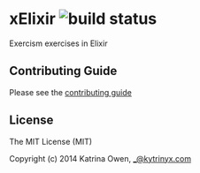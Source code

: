 # xElixir ![build status](https://travis-ci.org/tjcelaya/xelixir.svg?branch=update-to-v1)

Exercism exercises in Elixir

## Contributing Guide

Please see the [contributing guide](https://github.com/exercism/x-api/blob/master/CONTRIBUTING.md#the-exercise-data)

## License

The MIT License (MIT)

Copyright (c) 2014 Katrina Owen, _@kytrinyx.com
